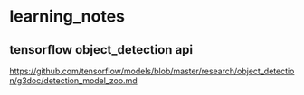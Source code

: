 # learning_notes

## tensorflow object_detection api
https://github.com/tensorflow/models/blob/master/research/object_detection/g3doc/detection_model_zoo.md
